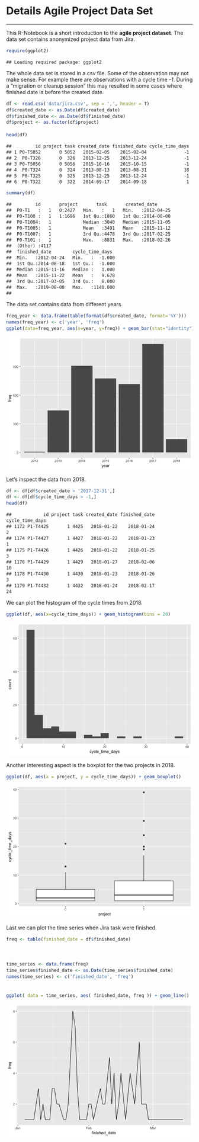 Details Agile Project Data Set
================

-----

This R-Notebook is a short introduction to the **agile project
dataset**. The data set contains anonymized project data from Jira.

``` r
require(ggplot2)
```

    ## Loading required package: ggplot2

The whole data set is stored in a csv file. Some of the observation may
not make sense. For example there are observations with a cycle time
*-1*. During a “migration or cleanup session” this may resulted in some
cases where finished date is before the created date.

``` r
df <- read.csv('data/jira.csv', sep = ',', header = T)
df$created_date <- as.Date(df$created_date)
df$finished_date <- as.Date(df$finished_date)
df$project <- as.factor(df$project)

head(df)
```

    ##         id project task created_date finished_date cycle_time_days
    ## 1 P0-T5052       0 5052   2015-02-05    2015-02-04              -1
    ## 2  P0-T326       0  326   2013-12-25    2013-12-24              -1
    ## 3 P0-T5056       0 5056   2015-10-16    2015-10-15              -1
    ## 4  P0-T324       0  324   2013-08-13    2013-08-31              18
    ## 5  P0-T325       0  325   2013-12-25    2013-12-24              -1
    ## 6  P0-T322       0  322   2014-09-17    2014-09-18               1

``` r
summary(df)
```

    ##         id       project       task       created_date       
    ##  P0-T1   :   1   0:2427   Min.   :   1   Min.   :2012-04-25  
    ##  P0-T100 :   1   1:1696   1st Qu.:1860   1st Qu.:2014-08-08  
    ##  P0-T1004:   1            Median :3040   Median :2015-11-05  
    ##  P0-T1005:   1            Mean   :3491   Mean   :2015-11-12  
    ##  P0-T1007:   1            3rd Qu.:4478   3rd Qu.:2017-02-25  
    ##  P0-T101 :   1            Max.   :8831   Max.   :2018-02-26  
    ##  (Other) :4117                                               
    ##  finished_date        cycle_time_days   
    ##  Min.   :2012-04-24   Min.   :  -1.000  
    ##  1st Qu.:2014-08-18   1st Qu.:  -1.000  
    ##  Median :2015-11-16   Median :   1.000  
    ##  Mean   :2015-11-22   Mean   :   9.678  
    ##  3rd Qu.:2017-03-05   3rd Qu.:   6.000  
    ##  Max.   :2019-08-08   Max.   :1140.000  
    ## 

The data set contains data from different years.

``` r
freq_year <- data.frame(table(format(df$created_date, format='%Y')))
names(freq_year) <- c('year', 'freq')
ggplot(data=freq_year, aes(x=year, y=freq)) + geom_bar(stat="identity")
```

![](details_dataset_files/figure-gfm/unnamed-chunk-3-1.png)<!-- -->

Let’s inspect the data from 2018.

``` r
df <- df[df$created_date > '2017-12-31',]
df <- df[df$cycle_time_days > -1,]
head(df)
```

    ##            id project task created_date finished_date cycle_time_days
    ## 1172 P1-T4425       1 4425   2018-01-22    2018-01-24               2
    ## 1174 P1-T4427       1 4427   2018-01-22    2018-01-23               1
    ## 1175 P1-T4426       1 4426   2018-01-22    2018-01-25               3
    ## 1176 P1-T4429       1 4429   2018-01-27    2018-02-06              10
    ## 1178 P1-T4430       1 4430   2018-01-23    2018-01-26               3
    ## 1179 P1-T4432       1 4432   2018-01-24    2018-02-17              24

We can plot the histogram of the cycle times from 2018.

``` r
ggplot(df, aes(x=cycle_time_days)) + geom_histogram(bins = 20)
```

![](details_dataset_files/figure-gfm/unnamed-chunk-5-1.png)<!-- -->

Another interesting aspect is the boxplot for the two projects in 2018.

``` r
ggplot(df, aes(x = project, y = cycle_time_days)) + geom_boxplot()
```

![](details_dataset_files/figure-gfm/unnamed-chunk-6-1.png)<!-- -->

Last we can plot the time series when Jira task were finished.

``` r
freq <- table(finished_date = df$finished_date)



time_series <- data.frame(freq)
time_series$finished_date <- as.Date(time_series$finished_date)
names(time_series) <- c('finished_date', 'freq')


ggplot( data = time_series, aes( finished_date, freq )) + geom_line() 
```

![](details_dataset_files/figure-gfm/unnamed-chunk-7-1.png)<!-- -->
